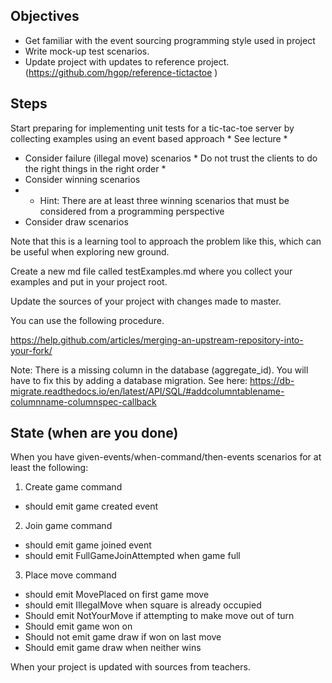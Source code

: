 ## Objectives

* Get familiar with the event sourcing programming style used in project
* Write mock-up test scenarios.
* Update project with updates to reference project. (https://github.com/hgop/reference-tictactoe )

## Steps

Start preparing for implementing unit tests for a tic-tac-toe server by collecting examples
using an event based approach *  See lecture * 

- Consider failure (illegal move) scenarios *  Do not trust the clients to do the right things in the
  right order * 
- Consider winning scenarios
- - Hint: There are at least three winning scenarios that must be considered from
a programming perspective
- Consider draw scenarios

Note that this is a learning tool to approach the problem like this, which can be useful when
 exploring new ground.

Create a new md file called testExamples.md where you collect your examples and put in your project root.


Update the sources  of your project with changes made to master.

You can use the following procedure.

 https://help.github.com/articles/merging-an-upstream-repository-into-your-fork/

Note: There is a missing column in the database (aggregate_id). You will have to fix this by adding a database migration.  See here: 
https://db-migrate.readthedocs.io/en/latest/API/SQL/#addcolumntablename-columnname-columnspec-callback

## State (when are you done)

When you have given-events/when-command/then-events scenarios for at least the following:

1. Create game command
 *    should emit game created event

2. Join game command
 *    should emit game joined event
 *    should emit FullGameJoinAttempted when game full

3. Place move command
 *    should emit MovePlaced on first game move
 *    should emit IllegalMove when square is already occupied
 *    Should emit NotYourMove if attempting to make move out of turn
 *    Should emit game won on <case x>
 *    Should not emit game draw if won on last move
 *    Should emit game draw when neither wins <case x>


When your project is updated with sources from teachers.
